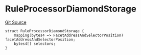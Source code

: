 # RuleProcessorDiamondStorage
[Git Source](https://github.com/thrackle-io/aquifi-rules-v1/blob/0c22edbee3ca4c32dcba8042eeb10bc1a6c3bdd0/src/protocol/economic/ruleProcessor/RuleProcessorDiamondLib.sol)


```solidity
struct RuleProcessorDiamondStorage {
    mapping(bytes4 => FacetAddressAndSelectorPosition) facetAddressAndSelectorPosition;
    bytes4[] selectors;
}
```

